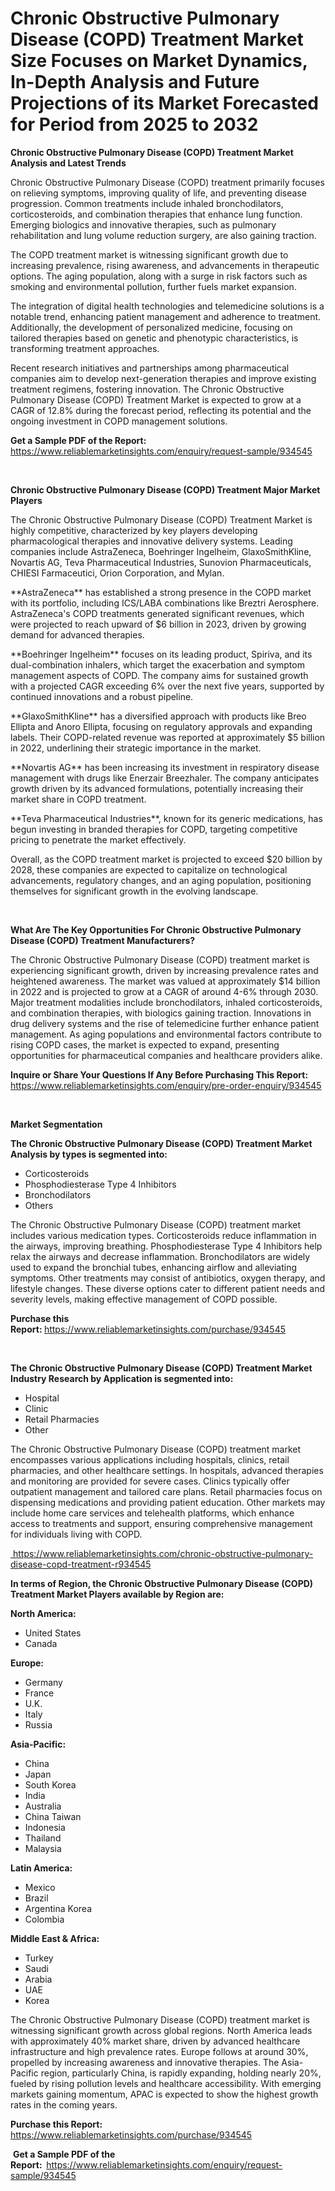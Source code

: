 <p><h1>Chronic Obstructive Pulmonary Disease (COPD) Treatment Market Size Focuses on Market Dynamics, In-Depth Analysis and Future Projections of its Market Forecasted for Period from 2025 to 2032</h1></p><p><strong>Chronic Obstructive Pulmonary Disease (COPD) Treatment Market Analysis and Latest Trends</strong></p>
<p><p>Chronic Obstructive Pulmonary Disease (COPD) treatment primarily focuses on relieving symptoms, improving quality of life, and preventing disease progression. Common treatments include inhaled bronchodilators, corticosteroids, and combination therapies that enhance lung function. Emerging biologics and innovative therapies, such as pulmonary rehabilitation and lung volume reduction surgery, are also gaining traction. </p><p>The COPD treatment market is witnessing significant growth due to increasing prevalence, rising awareness, and advancements in therapeutic options. The aging population, along with a surge in risk factors such as smoking and environmental pollution, further fuels market expansion. </p><p>The integration of digital health technologies and telemedicine solutions is a notable trend, enhancing patient management and adherence to treatment. Additionally, the development of personalized medicine, focusing on tailored therapies based on genetic and phenotypic characteristics, is transforming treatment approaches. </p><p>Recent research initiatives and partnerships among pharmaceutical companies aim to develop next-generation therapies and improve existing treatment regimens, fostering innovation. The Chronic Obstructive Pulmonary Disease (COPD) Treatment Market is expected to grow at a CAGR of 12.8% during the forecast period, reflecting its potential and the ongoing investment in COPD management solutions.</p></p>
<p><strong>Get a Sample PDF of the Report:&nbsp;</strong> <a href="https://www.reliablemarketinsights.com/enquiry/request-sample/934545?utm_campaign=3361&utm_medium=2&utm_source=Github&utm_content=ia&utm_term=13042025&utm_id=chronic-obstructive-pulmonary-disease-copd-treatment">https://www.reliablemarketinsights.com/enquiry/request-sample/934545</a></p>
<p>&nbsp;</p>
<p><strong>Chronic Obstructive Pulmonary Disease (COPD) Treatment Major Market Players</strong></p>
<p><p>The Chronic Obstructive Pulmonary Disease (COPD) Treatment Market is highly competitive, characterized by key players developing pharmacological therapies and innovative delivery systems. Leading companies include AstraZeneca, Boehringer Ingelheim, GlaxoSmithKline, Novartis AG, Teva Pharmaceutical Industries, Sunovion Pharmaceuticals, CHIESI Farmaceutici, Orion Corporation, and Mylan.</p><p>**AstraZeneca** has established a strong presence in the COPD market with its portfolio, including ICS/LABA combinations like Breztri Aerosphere. AstraZeneca's COPD treatments generated significant revenues, which were projected to reach upward of $6 billion in 2023, driven by growing demand for advanced therapies.</p><p>**Boehringer Ingelheim** focuses on its leading product, Spiriva, and its dual-combination inhalers, which target the exacerbation and symptom management aspects of COPD. The company aims for sustained growth with a projected CAGR exceeding 6% over the next five years, supported by continued innovations and a robust pipeline.</p><p>**GlaxoSmithKline** has a diversified approach with products like Breo Ellipta and Anoro Ellipta, focusing on regulatory approvals and expanding labels. Their COPD-related revenue was reported at approximately $5 billion in 2022, underlining their strategic importance in the market.</p><p>**Novartis AG** has been increasing its investment in respiratory disease management with drugs like Enerzair Breezhaler. The company anticipates growth driven by its advanced formulations, potentially increasing their market share in COPD treatment.</p><p>**Teva Pharmaceutical Industries**, known for its generic medications, has begun investing in branded therapies for COPD, targeting competitive pricing to penetrate the market effectively.</p><p>Overall, as the COPD treatment market is projected to exceed $20 billion by 2028, these companies are expected to capitalize on technological advancements, regulatory changes, and an aging population, positioning themselves for significant growth in the evolving landscape.</p></p>
<p>&nbsp;</p>
<p><strong>What Are The Key Opportunities For Chronic Obstructive Pulmonary Disease (COPD) Treatment Manufacturers?</strong></p>
<p><p>The Chronic Obstructive Pulmonary Disease (COPD) treatment market is experiencing significant growth, driven by increasing prevalence rates and heightened awareness. The market was valued at approximately $14 billion in 2022 and is projected to grow at a CAGR of around 4-6% through 2030. Major treatment modalities include bronchodilators, inhaled corticosteroids, and combination therapies, with biologics gaining traction. Innovations in drug delivery systems and the rise of telemedicine further enhance patient management. As aging populations and environmental factors contribute to rising COPD cases, the market is expected to expand, presenting opportunities for pharmaceutical companies and healthcare providers alike.</p></p>
<p><strong>Inquire or Share Your Questions If Any Before Purchasing This Report:</strong> <a href="https://www.reliablemarketinsights.com/enquiry/pre-order-enquiry/934545?utm_campaign=3361&utm_medium=2&utm_source=Github&utm_content=ia&utm_term=13042025&utm_id=chronic-obstructive-pulmonary-disease-copd-treatment">https://www.reliablemarketinsights.com/enquiry/pre-order-enquiry/934545</a></p>
<p>&nbsp;</p>
<p><strong>Market Segmentation</strong></p>
<p><strong>The Chronic Obstructive Pulmonary Disease (COPD) Treatment Market Analysis by types is segmented into:</strong></p>
<p><ul><li>Corticosteroids</li><li>Phosphodiesterase Type 4 Inhibitors</li><li>Bronchodilators</li><li>Others</li></ul></p>
<p><p>The Chronic Obstructive Pulmonary Disease (COPD) treatment market includes various medication types. Corticosteroids reduce inflammation in the airways, improving breathing. Phosphodiesterase Type 4 Inhibitors help relax the airways and decrease inflammation. Bronchodilators are widely used to expand the bronchial tubes, enhancing airflow and alleviating symptoms. Other treatments may consist of antibiotics, oxygen therapy, and lifestyle changes. These diverse options cater to different patient needs and severity levels, making effective management of COPD possible.</p></p>
<p><strong>Purchase this Report:&nbsp;</strong><a href="https://www.reliablemarketinsights.com/purchase/934545?utm_campaign=3361&utm_medium=2&utm_source=Github&utm_content=ia&utm_term=13042025&utm_id=chronic-obstructive-pulmonary-disease-copd-treatment">https://www.reliablemarketinsights.com/purchase/934545</a></p>
<p>&nbsp;</p>
<p><strong>The Chronic Obstructive Pulmonary Disease (COPD) Treatment Market Industry Research by Application is segmented into:</strong></p>
<p><ul><li>Hospital</li><li>Clinic</li><li>Retail Pharmacies</li><li>Other</li></ul></p>
<p><p>The Chronic Obstructive Pulmonary Disease (COPD) treatment market encompasses various applications including hospitals, clinics, retail pharmacies, and other healthcare settings. In hospitals, advanced therapies and monitoring are provided for severe cases. Clinics typically offer outpatient management and tailored care plans. Retail pharmacies focus on dispensing medications and providing patient education. Other markets may include home care services and telehealth platforms, which enhance access to treatments and support, ensuring comprehensive management for individuals living with COPD.</p></p>
<p><a href="https://www.reliablemarketinsights.com/chronic-obstructive-pulmonary-disease-copd-treatment-r934545?utm_campaign=3361&utm_medium=2&utm_source=Github&utm_content=ia&utm_term=13042025&utm_id=chronic-obstructive-pulmonary-disease-copd-treatment">&nbsp;https://www.reliablemarketinsights.com/chronic-obstructive-pulmonary-disease-copd-treatment-r934545</a></p>
<p><strong>In terms of Region, the Chronic Obstructive Pulmonary Disease (COPD) Treatment Market Players available by Region are:</strong></p>
<p>
    <p> <strong> North America: </strong>
        <ul>
            <li>United States</li>
            <li>Canada</li>
        </ul>
        </p> 
    <p> <strong> Europe: </strong>
        <ul>
            <li>Germany</li>
            <li>France</li>
            <li>U.K.</li>
            <li>Italy</li>
            <li>Russia</li>
        </ul>
        </p> 
    <p> <strong> Asia-Pacific: </strong>
        <ul>
            <li>China</li>
            <li>Japan</li>
            <li>South Korea</li>
            <li>India</li>
            <li>Australia</li>
            <li>China Taiwan</li>
            <li>Indonesia</li>
            <li>Thailand</li>
            <li>Malaysia</li>
        </ul>
        </p> 
    <p> <strong> Latin America: </strong>
        <ul>
            <li>Mexico</li>
            <li>Brazil</li>
            <li>Argentina Korea</li>
            <li>Colombia</li>
        </ul>
        </p> 
    <p> <strong> Middle East & Africa: </strong>
        <ul>
            <li>Turkey</li>
            <li>Saudi</li>
            <li>Arabia</li>
            <li>UAE</li>
            <li>Korea</li>
        </ul>
    </p>
    </p>
<p><p>The Chronic Obstructive Pulmonary Disease (COPD) treatment market is witnessing significant growth across global regions. North America leads with approximately 40% market share, driven by advanced healthcare infrastructure and high prevalence rates. Europe follows at around 30%, propelled by increasing awareness and innovative therapies. The Asia-Pacific region, particularly China, is rapidly expanding, holding nearly 20%, fueled by rising pollution levels and healthcare accessibility. With emerging markets gaining momentum, APAC is expected to show the highest growth rates in the coming years.</p></p>
<p><strong>Purchase this Report: </strong><a href="https://www.reliablemarketinsights.com/purchase/934545?utm_campaign=3361&utm_medium=2&utm_source=Github&utm_content=ia&utm_term=13042025&utm_id=chronic-obstructive-pulmonary-disease-copd-treatment">https://www.reliablemarketinsights.com/purchase/934545</a></p>
<p>&nbsp;<strong>Get a Sample PDF of the Report:&nbsp;&nbsp;</strong><a href="https://www.reliablemarketinsights.com/enquiry/request-sample/934545?utm_campaign=3361&utm_medium=2&utm_source=Github&utm_content=ia&utm_term=13042025&utm_id=chronic-obstructive-pulmonary-disease-copd-treatment">https://www.reliablemarketinsights.com/enquiry/request-sample/934545</a></p>
<p><strong></strong></p>
<p><p></p><p></p><p></p></p>